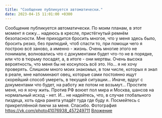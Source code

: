 ```yaml
---
title: "Сообщение публикуется автоматически."
date: 2023-04-15 11:01:00 +0300
---
```


Сообщение публикуется автоматически.
По моим планам, в этот момент я сижу... надеюсь в кресле, пристёгнутый ремнём безопасности. Мне приходится бросить многое, что у меня здесь было, бросить резко, без прилюдий, чтоб спасти то, при помощи чего я построю всё заново, а именно - жизнь.
Очень многие этого не понимали, волновались что с документами будет что-то не в порядке, или что в тюрьму посадят, а, в итоге - они мертвы.
Очень высока вероятность, что меня бы не коснулось всё это. Но... я не хочу проверять.
Слишком много моих знакомых, в том числе, которых я знал в реале, мне напоминают овец, которые сами постоянно ищут скорейший способ умереть, в текущей ситуации... Иначе, вдруг с документами что будет, на работу же потом не возьмут...
Простите меня, но я хочу жить. Против РФ воюет пол мира и Москва, шансов на нормальный исход - нет.
И... не надейтесь, что, в случае глобального пиздеца, хоть одна ракета упадёт туда где буду я.
Посмейтесь с прикреплённой пикчи за меня. Спасибо.
Фотография
<a class="vk-attach" href="https://vk.com/photo41076938_457249711">https://vk.com/photo41076938_457249711</a>
<a class="vk-attach" href="https://vk.com/photo41076938_457249711">Вложение</a>
